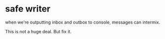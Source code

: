 # safe writer

when we're outputting inbox and outbox to console, messages can intermix.

This is not a huge deal. But fix it.

